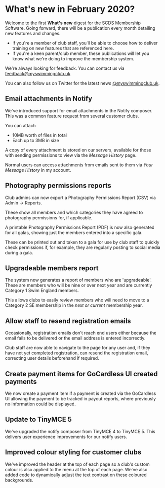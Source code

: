 # What's new in February 2020?

Welcome to the first **What's new** digest for the SCDS Membership Software. Going forward, there will be a publication every month detailing new features and changes.

* If you're a member of club staff, you'll be able to choose how to deliver training on new features that are referenced here.
* If you're a keen parent/club member, these publications will let you know what we're doing to improve the membership system.

We're always looking for feedback. You can contact us via [feedback@myswimmingclub.uk](mailto:feedback@myswimmingclub.uk).

You can also follow us on Twitter for the latest news [@myswimmingclub.uk](https://twitter.com/myswimmingclub).

## Email attachments in Notify

We've introduced support for email attachments in the Notify composer. This was a common feature request from several customer clubs.

You can attach

* 10MB worth of files in total
* Each up to 3MB in size

A copy of every attachment is stored on our servers, available for those with sending permissions to view via the *Message History* page.

Normal users can access attachments from emails sent to them via *Your Message History* in my account.

## Photography permissions reports

Club admins can now export a Photography Permissions Report (CSV) via Admin -> Reports.

These show all members and which categories they have agreed to photography permissions for, if applicable.

A printable Photography Permissions Report (PDF) is now also generated for all galas, showing just the members entered into a specific gala.

These can be printed out and taken to a gala for use by club staff to quickly check permissions if, for example, they are regularly posting to social media during a gala.

## Upgradeable members report

The system now generates a report of members who are 'upgradeable'. These are members who will be nine or over next year and are currently Category 1 Swim England members.

This allows clubs to easily review members who will need to move to a Category 2 SE membership in the *next or current* membership year.

## Allow staff to resend registration emails

Occasionally, registration emails don't reach end users either because the email fails to be delivered or the email address is entered incorrectly.

Club staff are now able to navigate to the page for any user and, if they have not yet completed registration, can resend the registration email, correcting user details beforehand if required.

## Create payment items for GoCardless UI created payments

We now create a payment item if a payment is created via the GoCardless UI allowing the payment to be tracked in payout reports, where previously no information could be displayed.

## Update to TinyMCE 5

We've upgraded the notify composer from TinyMCE 4 to TinyMCE 5. This delivers user experience improvements for our notify users.

## Improved colour styling for customer clubs

We've improved the header at the top of each page so a club's custom colour is also applied to the menu at the top of each page. We've also added code to dynamically adjust the text contrast on these coloured backgrounds.